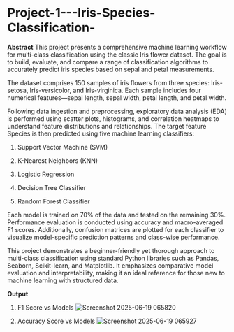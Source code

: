 # Project-1---Iris-Species-Classification-

**Abstract**
This project presents a comprehensive machine learning workflow for multi-class classification using the classic Iris flower dataset. The goal is to build, evaluate, and compare a range of classification algorithms to accurately predict iris species based on sepal and petal measurements.

The dataset comprises 150 samples of iris flowers from three species: Iris-setosa, Iris-versicolor, and Iris-virginica. Each sample includes four numerical features—sepal length, sepal width, petal length, and petal width.

Following data ingestion and preprocessing, exploratory data analysis (EDA) is performed using scatter plots, histograms, and correlation heatmaps to understand feature distributions and relationships. The target feature Species is then predicted using five machine learning classifiers:

1. Support Vector Machine (SVM)

2. K-Nearest Neighbors (KNN)

3. Logistic Regression

4. Decision Tree Classifier

5. Random Forest Classifier

Each model is trained on 70% of the data and tested on the remaining 30%. Performance evaluation is conducted using accuracy and macro-averaged F1 scores. Additionally, confusion matrices are plotted for each classifier to visualize model-specific prediction patterns and class-wise performance.

This project demonstrates a beginner-friendly yet thorough approach to multi-class classification using standard Python libraries such as Pandas, Seaborn, Scikit-learn, and Matplotlib. It emphasizes comparative model evaluation and interpretability, making it an ideal reference for those new to machine learning with structured data.

**Output**

1. F1 Score vs Models
![Screenshot 2025-06-19 065820](https://github.com/user-attachments/assets/16781e8e-0039-44fa-a979-5f74f2cc94ba)

2. Accuracy Score vs Models
![Screenshot 2025-06-19 065927](https://github.com/user-attachments/assets/e9f23413-3c46-4d03-9b88-b6e40db68896)
